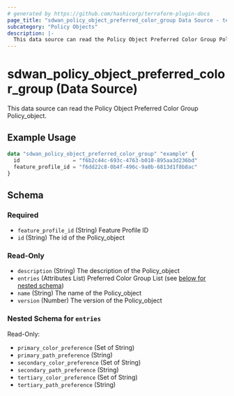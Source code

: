 ```yaml
---
# generated by https://github.com/hashicorp/terraform-plugin-docs
page_title: "sdwan_policy_object_preferred_color_group Data Source - terraform-provider-sdwan"
subcategory: "Policy Objects"
description: |-
  This data source can read the Policy Object Preferred Color Group Policy_object.
---
```


# sdwan_policy_object_preferred_color_group (Data Source)

This data source can read the Policy Object Preferred Color Group Policy_object.

## Example Usage

```terraform
data "sdwan_policy_object_preferred_color_group" "example" {
  id                 = "f6b2c44c-693c-4763-b010-895aa3d236bd"
  feature_profile_id = "f6dd22c8-0b4f-496c-9a0b-6813d1f8b8ac"
}
```

<!-- schema generated by tfplugindocs -->
## Schema

### Required

- `feature_profile_id` (String) Feature Profile ID
- `id` (String) The id of the Policy_object

### Read-Only

- `description` (String) The description of the Policy_object
- `entries` (Attributes List) Preferred Color Group List (see [below for nested schema](#nestedatt--entries))
- `name` (String) The name of the Policy_object
- `version` (Number) The version of the Policy_object

<a id="nestedatt--entries"></a>
### Nested Schema for `entries`

Read-Only:

- `primary_color_preference` (Set of String)
- `primary_path_preference` (String)
- `secondary_color_preference` (Set of String)
- `secondary_path_preference` (String)
- `tertiary_color_preference` (Set of String)
- `tertiary_path_preference` (String)
